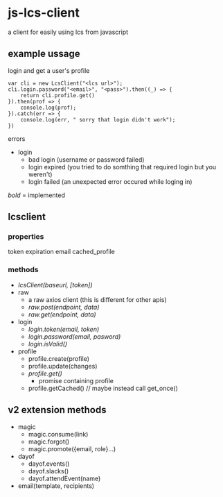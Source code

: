 # js-lcs-client
a client for easily using lcs from javascript

## example ussage
login and get a user's profile
```
var cli = new LcsClient("<lcs url>");
cli.login.password("<email>", "<pass>").then((_) => {
    return cli.profile.get()
}).then(prof => {
    console.log(prof);
}).catch(err => {
    console.log(err, " sorry that login didn't work");
})

```
errors
- login
  - bad login (username or password failed)
  - login expired (you tried to do somthing that required login but you weren't)
  - login failed (an unexpected error occured while loging in)

*bold* = implemented

## lcsclient
### properties
token
expiration
email
cached_profile
### methods
- *lcsClient(baseurl, [token])*
- raw
  - a raw axios client (this is different for other apis)
  - *raw.post(endpoint, data)*
  - *raw.get(endpoint, data)*
- login
  - *login.token(email, token)*
  - *login.password(email, pasword)*
  - *login.isValid()*
- profile
  - profile.create(profile)
  - profile.update(changes)
  - *profile.get()*
    - promise containing profile
  - profile.getCached() // maybe instead call get_once()

## v2 extension methods
- magic
  - magic.consume(link)
  - magic.forgot()
  - magic.promote({email, role}...)
- dayof
  - dayof.events()
  - dayof.slacks()
  - dayof.attendEvent(name)
- email(template, recipients)